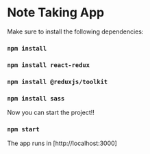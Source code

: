 # Note Taking App

Make sure to install the following dependencies:

### `npm install`

### `npm install react-redux`

### `npm install @reduxjs/toolkit`

### `npm install sass`

Now you can start the project!!

### `npm start`

The app runs in [http://localhost:3000]
